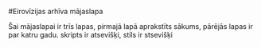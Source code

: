 #Eirovīzijas arhīva mājaslapa

Šai mājaslapai ir trīs lapas, pirmajā lapā aprakstīts sākums, pārējās lapas ir par katru gadu.
skripts ir atsevišķi, stils ir stsevišķi

